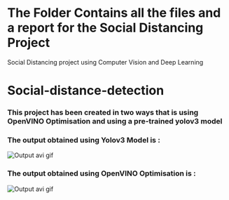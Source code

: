 # The Folder Contains all the files and a report for the Social Distancing Project
Social Distancing project using Computer Vision and Deep Learning
# Social-distance-detection

### This project has been created in two ways that is using OpenVINO Optimisation and using a pre-trained yolov3 model

### The output obtained using Yolov3 Model is :
![Output avi gif](https://github.com/rohitviswam/intelrepo/blob/main/rohit_MITmanipal_Social-Distancing-project-using-Computer-Vision-and-Deep-Learning/Social%20Distancing%20Project/outputs/ped_walkoutput.gif)

### The output obtained using OpenVINO Optimisation is :
![Output avi gif](https://github.com/rohitviswam/intelrepo/blob/main/rohit_MITmanipal_Social-Distancing-project-using-Computer-Vision-and-Deep-Learning/Optimised%20Project/sample_bbox.gif)

